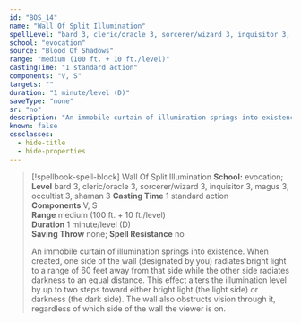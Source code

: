 ```yaml
---
id: "BOS_14"
name: "Wall Of Split Illumination"
spellLevel: "bard 3, cleric/oracle 3, sorcerer/wizard 3, inquisitor 3, magus 3, occultist 3, shaman 3"
school: "evocation"
source: "Blood Of Shadows"
range: "medium (100 ft. + 10 ft./level)"
castingTime: "1 standard action"
components: "V, S"
targets: ""
duration: "1 minute/level (D)"
saveType: "none"
sr: "no"
description: "An immobile curtain of illumination springs into existence. When created, one side of the wall (designated by you) radiates bright light to a range of 60 feet away from that side while the other side radiates darkness to an equal distance. This effect alters the illumination level by up to two steps toward either bright light (the light side) or darkness (the dark side). The wall also obstructs vision through it, regardless of which side of the wall the viewer is on."
known: false
cssclasses:
  - hide-title
  - hide-properties
---
```


> [!spellbook-spell-block] Wall Of Split Illumination
> **School:** evocation; **Level** bard 3, cleric/oracle 3, sorcerer/wizard 3, inquisitor 3, magus 3, occultist 3, shaman 3
> **Casting Time** 1 standard action  
> **Components** V, S  
> **Range** medium (100 ft. + 10 ft./level)  
> **Duration** 1 minute/level (D)  
> **Saving Throw** none; **Spell Resistance** no
> 
> An immobile curtain of illumination springs into existence. When created, one side of the wall (designated by you) radiates bright light to a range of 60 feet away from that side while the other side radiates darkness to an equal distance. This effect alters the illumination level by up to two steps toward either bright light (the light side) or darkness (the dark side). The wall also obstructs vision through it, regardless of which side of the wall the viewer is on.